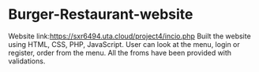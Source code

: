 # Burger-Restaurant-website
Website link:https://sxr6494.uta.cloud/project4/incio.php
Built the website using HTML, CSS, PHP, JavaScript.
User can look at the menu, login or register, order from the menu.
All the froms have been provided with validations.
